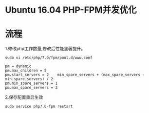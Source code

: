 # Ubuntu 16.04 PHP-FPM并发优化
# 流程

1.修改php工作数量,修改后性能显著提升。

`sudo vi /etc/php/7.0/fpm/pool.d/www.conf`

```
pm = dynamic
pm.max_children = 5
pm.start_servers = 2    min_spare_servers + (max_spare_servers - min_spare_servers) / 2
pm.min_spare_servers = 1
pm.max_spare_servers = 3
```

2.保存配置重启生效

`sudo service php7.0-fpm restart`